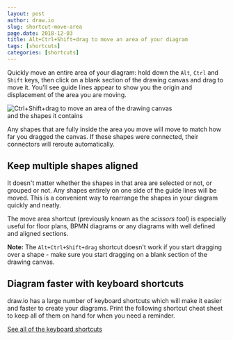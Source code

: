 ```yaml
---
layout: post
author: draw.io
slug: shortcut-move-area
page.date: 2018-12-03
title: Alt+Ctrl+Shift+drag to move an area of your diagram
tags: [shortcuts]
categories: [shortcuts]
---
```


Quickly move an entire area of your diagram: hold down the ``Alt``, ``Ctrl`` and ``Shift`` keys, then click on a blank section of the drawing canvas and drag to move it. You'll see guide lines appear to show you the origin and displacement of the area you are moving.

<img src="/assets/img/blog/move-area-example.gif" style="width=100%;max-width:400px;height:auto;" alt="Ctrl+Shift+drag to move an area of the drawing canvas and the shapes it contains">

Any shapes that are fully inside the area you move will move to match how far you dragged the canvas. If these shapes were connected, their connectors will reroute automatically.

## Keep multiple shapes aligned

It doesn't matter whether the shapes in that area are selected or not, or grouped or not. Any shapes entirely on one side of the guide lines will be moved. This is a convenient way to rearrange the shapes in your diagram quickly and neatly.

The move area shortcut (previously known as the _scissors tool_) is especially useful for floor plans, BPMN diagrams or any diagrams with well defined and aligned sections.

**Note:** The ``Alt+Ctrl+Shift+drag`` shortcut doesn't work if you start dragging over a shape - make sure you start dragging on a blank section of the drawing canvas.

## Diagram faster with keyboard shortcuts

draw.io has a large number of keyboard shortcuts which will make it easier and faster to create your diagrams. Print the following shortcut cheat sheet to keep all of them on hand for when you need a reminder.

[See all of the keyboard shortcuts](https://app.diagrams.net/shortcuts.svg)
